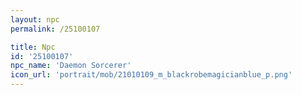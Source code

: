```yaml
---
layout: npc
permalink: /25100107

title: Npc
id: '25100107'
npc_name: 'Daemon Sorcerer'
icon_url: 'portrait/mob/21010109_m_blackrobemagicianblue_p.png'
---
```

